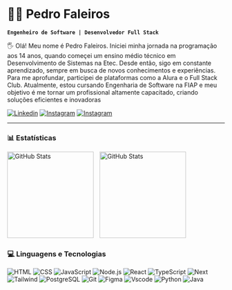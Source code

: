 # 👨‍💻 Pedro Faleiros

**`Engenheiro de Software | Desenvolvedor Full Stack`**

🖐 Olá! Meu nome é Pedro Faleiros. Iniciei minha jornada na programação aos 14 anos, quando começei um ensino médio técnico em Desenvolvimento de Sistemas na Etec. Desde então, sigo em constante aprendizado, sempre em busca de novos conhecimentos e experiências. Para me aprofundar, participei de plataformas como a Alura e o Full Stack Club. Atualmente, estou cursando Engenharia de Software na FIAP e meu objetivo é me tornar um profissional altamente capacitado, criando soluções eficientes e inovadoras

[![Linkedin](https://img.shields.io/badge/LinkedIn-0077B5?style=for-the-badge&logo=linkedin&logoColor=white)](https://www.linkedin.com/in/pedro-faleiros123)
[![Instagram](https://img.shields.io/badge/Instagram-E4405F?style=for-the-badge&logo=instagram&logoColor=white)](https://www.instagram.com/pedrofaleirosss)
[![Instagram](https://img.shields.io/badge/Gmail-D14836?style=for-the-badge&logo=gmail&logoColor=white)](https://mail.google.com/mail/?view=cm&fs=1&to=pedrofaleiros885@gmail.com&su=&body=)

---

### 📊 Estatísticas

<div>
  <img 
    alt="GitHub Stats"
    height="200" 
    src="https://github-readme-stats.vercel.app/api?username=pedrofaleirosss&show_icons=true&theme=dark&include_all_commits=true&locale=pt-br" 
    style="margin-right: 10px" 
  />
  <img 
    alt="GitHub Stats"
    height="200" 
    src="https://github-readme-stats.vercel.app/api/top-langs/?username=pedrofaleirosss&layout=compact&theme=dark&langs_count=12&locale=pt-br&custom_title=Linguagens" 
  />
</div>

### 💻 Linguagens e Tecnologias

<div>
    <img alt="HTML" src="https://img.shields.io/badge/HTML5-E34F26?style=for-the-badge&logo=html5&logoColor=white" />
    <img alt="CSS" src="https://img.shields.io/badge/CSS3-1572B6?style=for-the-badge&logo=css3&logoColor=white" />
    <img alt="JavaScript" src="https://img.shields.io/badge/JavaScript-F7DF1E?style=for-the-badge&logo=javascript&logoColor=black" />
    <img alt="Node.js" src="https://img.shields.io/badge/Node.js-43853D?style=for-the-badge&logo=node.js&logoColor=white" />
    <img alt="React" src="https://img.shields.io/badge/React-20232A?style=for-the-badge&logo=react&logoColor=61DAFB" />
    <img alt="TypeScript" src="https://img.shields.io/badge/TypeScript-007ACC?style=for-the-badge&logo=typescript&logoColor=white" /> 
    <img alt="Next" src="https://img.shields.io/badge/Next-black?style=for-the-badge&logo=next.js&logoColor=white" />
    <img alt="Tailwind" src="https://img.shields.io/badge/tailwindcss-%2338B2AC.svg?style=for-the-badge&logo=tailwind-css&logoColor=white" />
    <img alt="PostgreSQL" src="https://img.shields.io/badge/PostgreSQL-000?style=for-the-badge&logo=postgresql" />
    <img alt="Git" src="https://img.shields.io/badge/GIT-E44C30?style=for-the-badge&logo=git&logoColor=white" />    
    <img alt="Figma" src="https://img.shields.io/badge/Figma-696969?style=for-the-badge&logo=figma&logoColor=figma" />
    <img alt="Vscode" src="https://img.shields.io/badge/Vscode-007ACC?style=for-the-badge&logo=visual-studio-code&logoColor=white" />
    <img alt="Python" src="https://img.shields.io/badge/python-3670A0?style=for-the-badge&logo=python&logoColor=ffdd54" />
    <img alt="Java" src="https://img.shields.io/badge/java-%23ED8B00.svg?style=for-the-badge&logo=openjdk&logoColor=white" />
</div>
